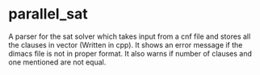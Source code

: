 # parallel_sat
A parser for the sat solver which takes input from a cnf file and stores all the clauses in vector (Written in cpp).
It shows an error message if the dimacs file is not in proper format. It also warns if number of clauses and one mentioned are not equal.
